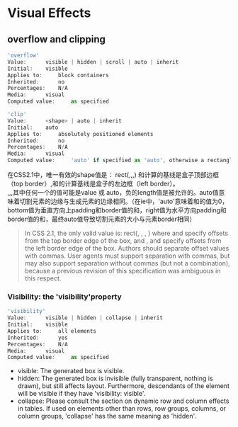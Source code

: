 # Visual Effects

## overflow and clipping
```js
'overflow'
Value:  	visible | hidden | scroll | auto | inherit
Initial:  	visible
Applies to:  	block containers
Inherited:  	no
Percentages:  	N/A
Media:  	visual
Computed value:  	as specified
```

```js
'clip'
Value:  	<shape> | auto | inherit
Initial:  	auto
Applies to:  	absolutely positioned elements
Inherited:  	no
Percentages:  	N/A
Media:  	visual
Computed value:  	'auto' if specified as 'auto', otherwise a rectangle with four values, each of which is 'auto' if specified as 'auto' and the computed length otherwise
```
在CSS2.1中，唯一有效的shape值是： rect(<top>,<right>,<bottom>,<left>) <top>和<bottom>计算的基线是盒子顶部边框（top border）,<right>和<left>的计算基线是盒子的左边框（left border）。   
<top>,<right>,<bottom>,<left>其中任何一个的值可能是<length>value 或 auto，负的length值是被允许的。auto值意味着切割元素的边缘与生成元素的边缘相同。（在ie中，'auto'意味着<left>和<top>的值为0，bottom值为垂直方向上padding和border值的和，right值为水平方向padding和border值的和，最终auto值导致切割元素的大小与元素border相同）
> In CSS 2.1, the only valid <shape> value is: rect(<top>, <right>, <bottom>, <left>) where <top> and <bottom> specify offsets from the top border edge of the box, and <right>, and <left> specify offsets from the left border edge of the box. Authors should separate offset values with commas. User agents must support separation with commas, but may also support separation without commas (but not a combination), because a previous revision of this specification was ambiguous in this respect.      

### Visibility: the 'visibility'property
```js
'visibility'
Value:  	visible | hidden | collapse | inherit
Initial:  	visible
Applies to:  	all elements
Inherited:  	yes
Percentages:  	N/A
Media:  	visual
Computed value:  	as specified
```

- visible:
The generated box is visible.
- hidden:
The generated box is invisible (fully transparent, nothing is drawn), but still affects layout. Furthermore, descendants of the element will be visible if they have 'visibility: visible'.
- collapse:
Please consult the section on dynamic row and column effects in tables. If used on elements other than rows, row groups, columns, or column groups, 'collapse' has the same meaning as 'hidden'.